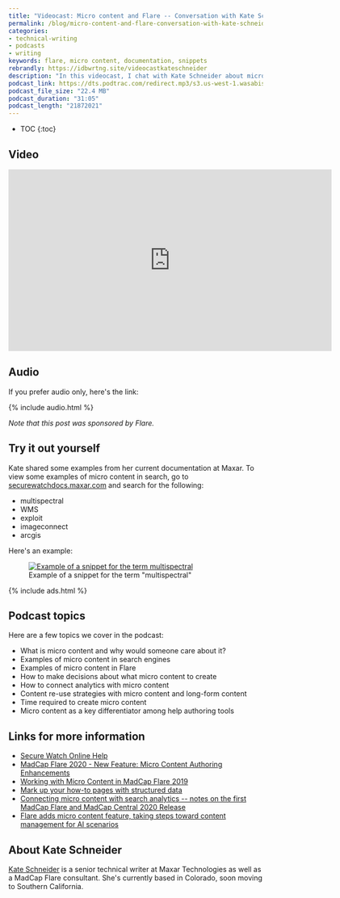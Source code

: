 ```yaml
---
title: "Videocast: Micro content and Flare -- Conversation with Kate Schneider"
permalink: /blog/micro-content-and-flare-conversation-with-kate-schneider/
categories:
- technical-writing
- podcasts
- writing
keywords: flare, micro content, documentation, snippets
rebrandly: https://idbwrtng.site/videocastkateschneider
description: "In this videocast, I chat with Kate Schneider about micro content and Flare. Kate shares micro content examples from her current documentation and explains the strategies she considers when creating micro content. She shows specifically how to leverage analytics in determining micro content topics."
podcast_link: https://dts.podtrac.com/redirect.mp3/s3.us-west-1.wasabisys.com/idbwmedia.com/podcasts/scheider_flare_microcontent2.mp3
podcast_file_size: "22.4 MB"
podcast_duration: "31:05"
podcast_length: "21872021"
---
```


* TOC
{:toc}

## Video

<iframe width="640" height="360" src="https://www.youtube.com/embed/u8I5A6oqSzI" title="YouTube video player" frameborder="0" allow="accelerometer; autoplay; clipboard-write; encrypted-media; gyroscope; picture-in-picture" allowfullscreen></iframe>

## Audio

If you prefer audio only, here's the link:

{% include audio.html %}

*Note that this post was sponsored by Flare.*

## Try it out yourself

Kate shared some examples from her current documentation at Maxar. To view some examples of micro content in search, go to [securewatchdocs.maxar.com](http://securewatchdocs.maxar.com/en-us/Home.htm) and search for the following:

* multispectral
* WMS
* exploit
* imageconnect
* arcgis

Here's an example:

<figure><a href="http://securewatchdocs.maxar.com/en-us/Resources/Masterpages/SearchResults.htm?q=multispectral"><img src="https://s3.us-west-1.wasabisys.com/idbwmedia.com/images/multispectralexample.png" alt="Example of a snippet for the term multispectral" /></a><figcaption>Example of a snippet for the term "multispectral"</figcaption></figure>

{% include ads.html %}

## Podcast topics

Here are a few topics we cover in the podcast:

* What is micro content and why would someone care about it?
* Examples of micro content in search engines
* Examples of micro content in Flare
* How to make decisions about what micro content to create
* How to connect analytics with micro content
* Content re-use strategies with micro content and long-form content
* Time required to create micro content
* Micro content as a key differentiator among help authoring tools

## Links for more information

* [Secure Watch Online Help](http://securewatchdocs.maxar.com/en-us/Home.htm)
* [MadCap Flare 2020 - New Feature: Micro Content Authoring Enhancements](https://www.youtube.com/watch?v=qrMs1WtcXb4&t=12s)
* [Working with Micro Content in MadCap Flare 2019](http://uaeurope.com/articles/MicroContentinFlare.html)
* [Mark up your how-to pages with structured data](https://developers.google.com/search/docs/data-types/how-to#how-to-step)
* [Connecting micro content with search analytics -- notes on the first MadCap Flare and MadCap Central 2020 Release](/blog/connect-micro-content-with-search-analytics/)
* [Flare adds micro content feature, taking steps toward content management for AI scenarios](/blog/madcap-flare-micro-content-features-support-ai-directions/)

## About Kate Schneider

[Kate Schneider](https://www.linkedin.com/in/kateschneider/) is a senior technical writer at Maxar Technologies as well as a MadCap Flare consultant. She's currently based in Colorado, soon moving to Southern California.
